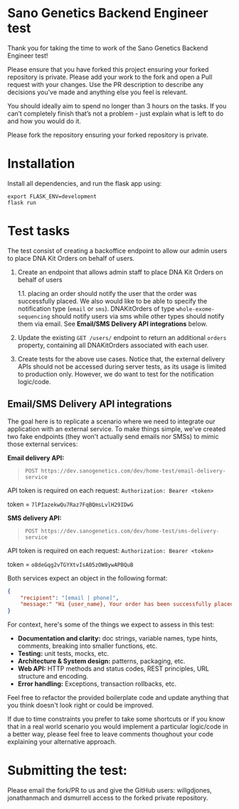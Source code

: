 # Sano Genetics Backend Engineer test
Thank you for taking the time to work of the Sano Genetics Backend Engineer test!

Please ensure that you have forked this project ensuring your forked repository is private. Please add your work to the fork and open a Pull request with your changes. Use the PR description to describe any decisions you've made and anything else you feel is relevant.

You should ideally aim to spend no longer than 3 hours on the tasks. If you can’t completely finish that’s not a problem - just explain what is left to do and how you would do it.

Please fork the repository ensuring your forked repository is private.

# Installation
Install all dependencies, and run the flask app using:
```
export FLASK_ENV=development                                  
flask run
```


# Test tasks
The test consist of creating a backoffice endpoint to allow our admin users to place DNA Kit Orders on behalf of users.

1. Create an endpoint that allows admin staff to place DNA Kit Orders on behalf of users

    1.1. placing an order should notify the user that the order was successfully placed. 
    We also would like to be able to specify the notification type (`email` or `sms`). DNAKitOrders of type `whole-exome-sequencing` should notify users via sms while other types should notify them via email. See **Email/SMS Delivery API integrations** below.

2. Update the existing `GET /users/` endpoint to return an additional `orders` property, containing all DNAKitOrders associated with each user.

3. Create tests for the above use cases. Notice that, the external delivery APIs should not be accessed during server tests, as its usage is limited to production only. However, we do want to test for the notification logic/code.

## Email/SMS Delivery API integrations
The goal here is to replicate a scenario where we need to integrate our application with an external service.
To make things simple, we've created two fake endpoints (they won't actually send emails nor SMSs) to mimic those external services:

**Email delivery API:**

> `POST https://dev.sanogenetics.com/dev/home-test/email-delivery-service`

API token is required on each request: `Authorization: Bearer <token>`

token = `7lPIazekwQu7Raz7FqBQmsLvlH29IDwG`

**SMS delivery API:**
> `POST https://dev.sanogenetics.com/dev/home-test/sms-delivery-service`

API token is required on each request: `Authorization: Bearer <token>`

token = `o8deGqg2vTGYXtvIsA05zOW8ywAPBQuB`

Both services expect an object in the following format:
```json
{
    "recipient": "[email | phone]",
    "message:" "Hi {user_name}, Your order has been successfully placed."
}
```


For context, here's some of the things we expect to assess in this test:
* **Documentation and clarity:** doc strings, variable names, type hints, comments, breaking into smaller functions, etc.
* **Testing:** unit tests, mocks, etc.
* **Architecture & System design:** patterns, packaging, etc.
* **Web API:** HTTP methods and status codes, REST principles, URL structure and encoding.
* **Error handling:** Exceptions, transaction rollbacks, etc.

Feel free to refactor the provided boilerplate code and update anything that you think doesn't look right or could be improved.

If due to time constraints you prefer to take some shortcuts or if you know that in a real world scenario you would implement a particular logic/code in a better way, please feel free to leave comments thoughout your code explaining your alternative approach.


# Submitting the test:
Please email the fork/PR to us and give the GitHub users: willgdjones,  jonathanmach and dsmurrell access to the forked private repository.

